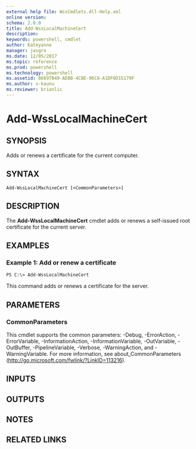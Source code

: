 ```yaml
---
external help file: WssCmdlets.dll-Help.xml
online version: 
schema: 2.0.0
title: Add-WssLocalMachineCert
description: 
keywords: powershell, cmdlet
author: Kateyanne
manager: jasgro
ms.date: 12/05/2017
ms.topic: reference
ms.prod: powershell
ms.technology: powershell
ms.assetid: 86697B49-AD8B-4CBE-96C8-A1DF0D15179F
ms.author: v-kaunu
ms.reviewer: brianlic
---
```


# Add-WssLocalMachineCert

## SYNOPSIS
Adds or renews a certificate for the current computer.

## SYNTAX

```
Add-WssLocalMachineCert [<CommonParameters>]
```

## DESCRIPTION
The **Add-WssLocalMachineCert** cmdlet adds or renews a self-issued root certificate for the current server.

## EXAMPLES

### Example 1: Add or renew a certificate
```
PS C:\> Add-WssLocalMachineCert
```

This command adds or renews a certificate for the server.

## PARAMETERS

### CommonParameters
This cmdlet supports the common parameters: -Debug, -ErrorAction, -ErrorVariable, -InformationAction, -InformationVariable, -OutVariable, -OutBuffer, -PipelineVariable, -Verbose, -WarningAction, and -WarningVariable. For more information, see about_CommonParameters (http://go.microsoft.com/fwlink/?LinkID=113216).

## INPUTS

## OUTPUTS

## NOTES

## RELATED LINKS

